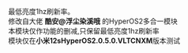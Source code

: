 最低亮度1hz刷新率。  
修改自大佬  **酷安@浮尘染溪哦**   的HyperOS2多合一模块  
本模块仅作功能的删减,只保留最低亮度1hz刷新率  
模块仅在**小米12sHyperOS2.0.5.0.VLTCNXM**版本测试
